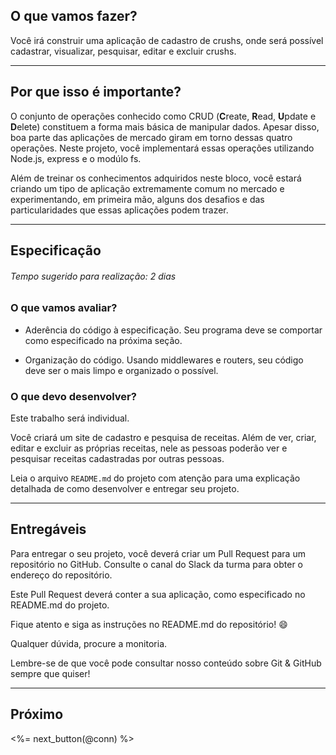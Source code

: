 ## O que vamos fazer?

Você irá construir uma aplicação de cadastro de crushs, onde será possível cadastrar, visualizar, pesquisar, editar e excluir crushs.

---

## Por que isso é importante?

O conjunto de operações conhecido como CRUD (**C**reate, **R**ead, **U**pdate e **D**elete) constituem a forma mais básica de manipular dados. Apesar disso, boa parte das aplicações de mercado giram em torno dessas quatro operações. Neste projeto, você implementará essas operações utilizando Node.js, express e o modúlo fs.

Além de treinar os conhecimentos adquiridos neste bloco, você estará criando um tipo de aplicação extremamente comum no mercado e experimentando, em primeira mão, alguns dos desafios e das particularidades que essas aplicações podem trazer.

---

## Especificação

###### Tempo sugerido para realização: 2 dias

### O que vamos avaliar?

- Aderência do código à especificação. Seu programa deve se comportar como especificado na próxima seção.

- Organização do código. Usando middlewares e routers, seu código deve ser o mais limpo e organizado o possível.

### O que devo desenvolver?

Este trabalho será individual.

Você criará um site de cadastro e pesquisa de receitas. Além de ver, criar, editar e excluir as próprias receitas, nele as pessoas poderão ver e pesquisar receitas cadastradas por outras pessoas.

Leia o arquivo `README.md` do projeto com atenção para uma explicação detalhada de como desenvolver e entregar seu projeto.

---

## Entregáveis

Para entregar o seu projeto, você deverá criar um Pull Request para um repositório no GitHub. Consulte o canal do Slack da turma para obter o endereço do repositório.

Este Pull Request deverá conter a sua aplicação, como especificado no README.md do projeto.

Fique atento e siga as instruções no README.md do repositório! 😄

Qualquer dúvida, procure a monitoria.

Lembre-se de que você pode consultar nosso conteúdo sobre Git & GitHub sempre que quiser!

---

## Próximo

<%= next_button(@conn) %>
